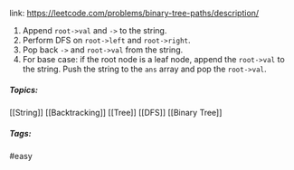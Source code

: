 link: https://leetcode.com/problems/binary-tree-paths/description/

1. Append `root->val` and `->` to the string.
2. Perform DFS on `root->left` and `root->right`.
3. Pop back `->` and `root->val` from the string.
4. For base case: if the root node is a leaf node, append the `root->val` to the string. Push the string to the `ans` array and pop the `root->val`.

##### Topics:
[[String]] [[Backtracking]] [[Tree]] [[DFS]] [[Binary Tree]]

##### Tags:
#easy 